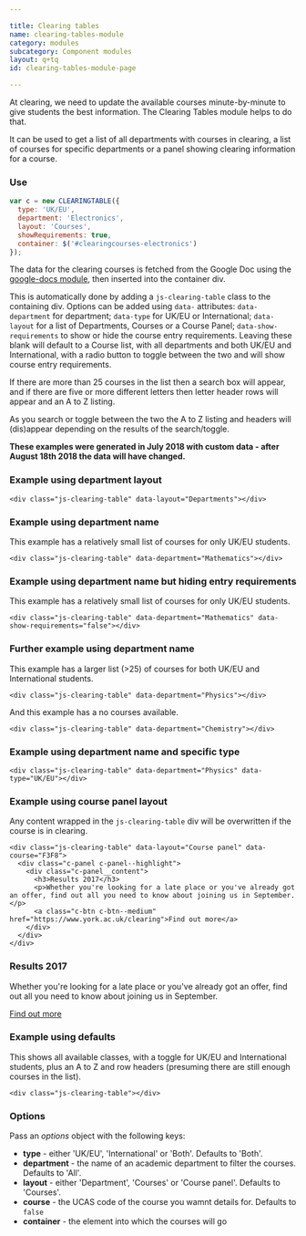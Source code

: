 ```yaml
---

title: Clearing tables
name: clearing-tables-module
category: modules
subcategory: Component modules
layout: q+tq
id: clearing-tables-module-page

---
```


<div class="lead"><p>At clearing, we need to update the available courses minute-by-minute to give students the best information. The Clearing Tables module helps to do that.</p></div>

It can be used to get a list of all departments with courses in clearing, a list of courses for specific departments or a panel showing clearing information for a course.

### Use

```javascript
var c = new CLEARINGTABLE({
  type: 'UK/EU',
  department: 'Electronics',
  layout: 'Courses',
  showRequirements: true,
  container: $('#clearingcourses-electronics')
});
```

The data for the clearing courses is fetched from the Google Doc using the [google-docs module](../js-modules/google-docs-module.html), then inserted into the container div.

This is automatically done by adding a `js-clearing-table` class to the containing div. Options can be added using `data-` attributes: `data-department` for department; `data-type` for UK/EU or International; `data-layout` for a list of Departments, Courses or a Course Panel; `data-show-requirements` to show or hide the course entry requirements. Leaving these blank will default to a Course list, with all departments and both UK/EU and International, with a radio button to toggle between the two and will show course entry requirements.

If there are more than 25 courses in the list then a search box will appear, and if there are five or more different letters then letter header rows will appear and an A to Z listing.

As you search or toggle between the two the A to Z listing and headers will (dis)appear depending on the results of the search/toggle.

**These examples were generated in July 2018 with custom data - after August 18th 2018 the data will have changed.**

### Example using department layout

```markup
<div class="js-clearing-table" data-layout="Departments"></div>
```

<div class="js-clearing-table" data-layout="Departments"></div>

### Example using department name

This example has a relatively small list of courses for only UK/EU students.

```markup
<div class="js-clearing-table" data-department="Mathematics"></div>
```

<div class="js-clearing-table" data-department="Mathematics"></div>

### Example using department name but hiding entry requirements

This example has a relatively small list of courses for only UK/EU students.

```markup
<div class="js-clearing-table" data-department="Mathematics" data-show-requirements="false"></div>
```

<div class="js-clearing-table" data-department="Mathematics" data-show-requirements="false"></div>


### Further example using department name

This example has a larger list (>25) of courses for both UK/EU and International students.

```markup
<div class="js-clearing-table" data-department="Physics"></div>
```

<div class="js-clearing-table" data-department="Physics"></div>

And this example has a no courses available.

```markup
<div class="js-clearing-table" data-department="Chemistry"></div>
```

<div class="js-clearing-table" data-department="Chemistry"></div>

### Example using department name and specific type

```markup
<div class="js-clearing-table" data-department="Physics" data-type="UK/EU"></div>
```

<div class="js-clearing-table" data-department="Physics" data-type="UK/EU"></div>

### Example using course panel layout

Any content wrapped in the `js-clearing-table` div will be overwritten if the course is in clearing.

```markup
<div class="js-clearing-table" data-layout="Course panel" data-course="F3F8">
  <div class="c-panel c-panel--highlight">
    <div class="c-panel__content">
      <h3>Results 2017</h3>
      <p>Whether you're looking for a late place or you've already got an offer, find out all you need to know about joining us in September.</p>
      <a class="c-btn c-btn--medium" href="https://www.york.ac.uk/clearing">Find out more</a>
    </div>
  </div>
</div>
```

<div class="js-clearing-table" data-layout="Course panel" data-course="F3F8">
  <div class="c-panel c-panel--highlight">
    <div class="c-panel__content">
      <h3>Results 2017</h3>
      <p>Whether you're looking for a late place or you've already got an offer, find out all you need to know about joining us in September.</p>
      <a class="c-btn c-btn--medium" href="https://www.york.ac.uk/clearing">Find out more</a>
    </div>
  </div>
</div>

### Example using defaults

This shows all available classes, with a toggle for UK/EU and International students, plus an A to Z and row headers (presuming there are still enough courses in the list).

```markup
<div class="js-clearing-table"></div>
```

<div class="js-clearing-table"></div>


### Options

  Pass an _options_ object with the following keys:

  * **type** - either 'UK/EU', 'International' or 'Both'. Defaults to 'Both'.
  * **department** - the name of an academic department to filter the courses. Defaults to 'All'.
  * **layout** - either 'Department', 'Courses' or 'Course panel'. Defaults to 'Courses'.
  * **course** - the UCAS code of the course you wamnt details for. Defaults to `false`
  * **container** - the element into which the courses will go
